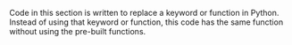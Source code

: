Code in this section is written to replace a keyword or function in Python. Instead of using that keyword or function, this code has the same function without using the pre-built functions.
